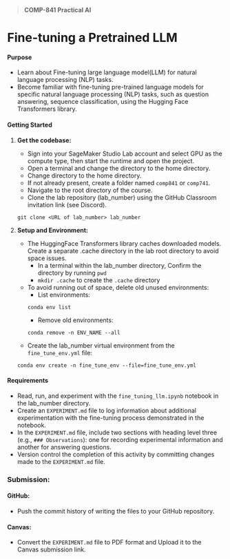 > **COMP-841 Practical AI**
# Fine-tuning a Pretrained LLM

#### Purpose
- Learn about Fine-tuning large language model(LLM) for natural language processing (NLP) tasks.
- Become familiar with fine-tuning pre-trained language models for specific natural language processing (NLP) tasks, such as question answering, sequence classification, using the Hugging Face Transformers library.


#### Getting Started

1. **Get the codebase:**
   - Sign into your SageMaker Studio Lab account and select GPU as the compute type, then start the runtime and open the project.
   - Open a terminal and change the directory to the home directory.
   - Change directory to the home directory.
   - If not already present, create a folder named `comp841` or `comp741`.
   - Navigate to the root directory of the course.
   - Clone the lab repository (lab_number) using the GitHub Classroom invitation link (see Discord).
   ```
   git clone <URL of lab_number> lab_number
   ```

2. **Setup and Environment:**

   - The HuggingFace Transformers library caches downloaded models. Create a separate .cache directory in the lab root directory to avoid space issues.
      - In a terminal within the lab_number directory, Confirm the directory by running `pwd`
      - `mkdir .cache` to create the `.cache` directory
   - To avoid running out of space, delete old unused environments:
      - List environments: 
      ```
      conda env list
      ```
      - Remove old environments:
      ```
      conda remove -n ENV_NAME --all
      ```
   - Create the lab_number virtual environment from the `fine_tune_env.yml` file:
   ```
   conda env create -n fine_tune_env --file=fine_tune_env.yml
   ```

#### Requirements

- Read, run, and experiment with the `fine_tuning_llm.ipynb` notebook in the lab_number directory.
- Create an `EXPERIMENT.md` file to log information about additional experimentation with the fine-tuning process demonstrated in the notebook.
- In the `EXPERIMENT.md` file, include two sections with heading level three (e.g., `### Observations`): one for recording experimental information and another for answering questions.
- Version control the completion of this activity by committing changes made to the `EXPERIMENT.md` file.

### Submission:

#### GitHub:
- Push the commit history of writing the files to your GitHub repository.

#### Canvas:
- Convert the `EXPERIMENT.md` file to PDF format and Upload it to the Canvas submission link.
